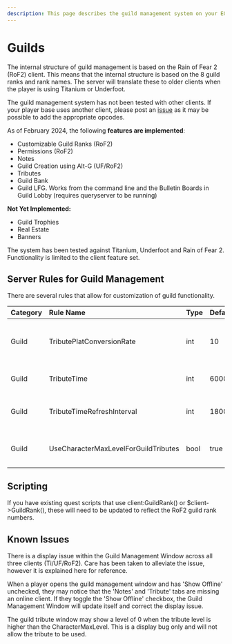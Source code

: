 ```yaml
---
description: This page describes the guild management system on your EQEmu Server.
---
```


# Guilds

The internal structure of guild management is based on the Rain of Fear 2 (RoF2) client.  This means that the internal structure is based on the 8 guild ranks and rank names.  The server will translate these to older clients when the player is using Titanium or Underfoot.

The guild management system has not been tested with other clients.  If your player base uses another client, please post an [issue](https://github.com/EQEmu/Server/issues) as it may be possible to add the appropriate opcodes.

As of February 2024, the following **features are implemented**:

* Customizable Guild Ranks (RoF2)
* Permissions (RoF2)
* Notes
* Guild Creation using Alt-G (UF/RoF2)
* Tributes
* Guild Bank
* Guild LFG.  Works from the command line and the Bulletin Boards in Guild Lobby (requires queryserver to be running)

**Not Yet Implemented:**

- Guild Trophies
- Real Estate
- Banners

The system has been tested against Titanium, Underfoot and Rain of Fear 2.  Functionality is limited to the client feature set.

## Server Rules for Guild Management

There are several rules that allow for customization of guild functionality.

| Category | Rule Name | Type | Default | Description |
| :--- | :--- | :--- | :--- | :--- |
| Guild | TributePlatConversionRate | int | 10 | The conversion rate of platinum donations.  Default is 10 guild favor to 1 platinum |
| Guild | TributeTime | int | 600000 | Time in ms for guild tributes.  Default is 10 mins. |
| Guild | TributeTimeRefreshInterval | int | 180000 | Time in ms to send timer updates to all guild members. Default is 3 mins. |
| Guild | UseCharacterMaxLevelForGuildTributes | bool | true | Guild Tributes will adhere to Character:MaxLevel.  Default is true. |

## Scripting

If you have existing quest scripts that use client:GuildRank() or $client->GuildRank(), these will need to be updated to reflect the RoF2 guild rank numbers.


## Known Issues

There is a display issue within the Guild Management Window across all three clients (Ti/UF/RoF2).  Care has been taken to alleviate the issue, however it is explained here for reference.

When a player opens the guild management window and has 'Show Offline' unchecked, they may notice that the 'Notes' and 'Tribute' tabs are missing an online client.  If they toggle the 'Show Offline' checkbox, the Guild Management Window will update itself and correct the display issue. 

The guild tribute window may show a level of 0 when the tribute level is higher than the CharacterMaxLevel.  This is a display bug only and will not allow the tribute to be used.
